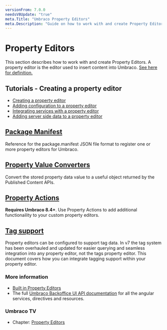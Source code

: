 ```yaml
---
versionFrom: 7.0.0
needsV8Update: "true"
meta.Title: "Umbraco Property Editors"
meta.Description: "Guide on how to work with and create Property Editors in Umbraco"
---
```


# Property Editors

This section describes how to work with and create Property Editors. A property editor is the editor used to insert content into Umbraco. [See here for definition.](../../Getting-Started/Backoffice/Property-Editors/)

## Tutorials - Creating a property editor

* [Creating a property editor](../../Tutorials/Creating-a-Property-Editor/)
* [Adding configuration to a property editor](../../Tutorials/Creating-a-Property-Editor/part-2.md)
* [Integrating services with a property editor](../../Tutorials/Creating-a-Property-Editor/part-3.md)
* [Adding server side data to a property editor](../../Tutorials/Creating-a-Property-Editor/part-4.md)

## [Package Manifest](package-manifest.md)

Reference for the package.manifest JSON file format to register one or more property editors for Umbraco.

## [Property Value Converters](value-converters.md)

Convert the stored property data value to a useful object returned by the Published Content APIs.

## [Property Actions](Property-Actions/)

**Requires Umbraco 8.4+**. Use Property Actions to add additional functionaility to your custom property editors.

## [Tag support](tag-support.md)

Property editors can be configured to support tag data. In v7 the tag system has been overhauled and updated for easier querying and seamless integration into any property editor, not the tags property editor. This document covers how you can integrate tagging support within your property editor.

### More information
- [Built in Property Editors](../../Getting-Started/Backoffice/Property-Editors/Built-in-Property-Editors/)
- The full [Umbraco Backoffice UI API documentation](../../../apidocs/v8/ui/) for all the angular services, directives and resources.

### Umbraco TV
- Chapter: [Property Editors](https://umbraco.tv/videos/umbraco-v7/developer/extending/property-editors/)
